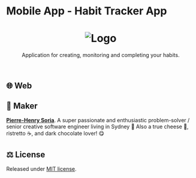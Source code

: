 # Mobile App - Habit Tracker App

<h1 align="center">
  <img src="./.github/logo.svg" alt="Logo" />
</h1>

<p align="center">
  Application for creating, monitoring and completing your habits.
</p>

<br />

## :globe_with_meridians: Web

<!-- add screenshot here -->


## 🎉 Maker

**[Pierre-Henry Soria](https://ph7.me)**. A super passionate and enthusiastic problem-solver / senior creative software engineer living in Sydney 🦘 Also a true cheese 🧀, ristretto ☕️, and dark chocolate lover! 😋


## ⚖️ License

Released under [MIT license](https://opensource.org/license/mit/).
